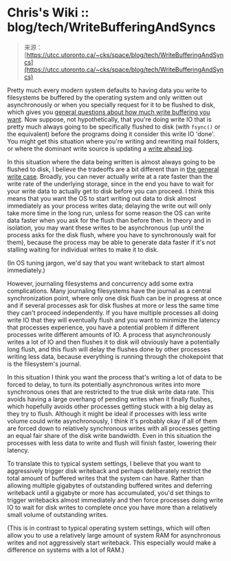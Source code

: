 <!--yml
category: 未分类
date: 2024-05-29 12:32:55
-->

# Chris's Wiki :: blog/tech/WriteBufferingAndSyncs

> 来源：[https://utcc.utoronto.ca/~cks/space/blog/tech/WriteBufferingAndSyncs](https://utcc.utoronto.ca/~cks/space/blog/tech/WriteBufferingAndSyncs)

Pretty much every modern system defaults to having data you write to filesystems be buffered by the operating system and only written out asynchronously or when you specially request for it to be flushed to disk, which gives you [general questions about how much write buffering you want](/~cks/space/blog/tech/WriteBufferingHowMuch). Now suppose, not hypothetically, that you're doing write IO that is pretty much always going to be specifically flushed to disk (with `fsync()` or the equivalent) before the programs doing it consider this write IO 'done'. You might get this situation where you're writing and rewriting mail folders, or where the dominant write source is updating a [write ahead log](https://en.wikipedia.org/wiki/Write-ahead_logging).

In this situation where the data being written is almost always going to be flushed to disk, I believe the tradeoffs are a bit different than in [the general write case](/~cks/space/blog/tech/WriteBufferingHowMuch). Broadly, you can never actually write at a rate faster than the write rate of the underlying storage, since in the end you have to wait for your write data to actually get to disk before you can proceed. I think this means that you want the OS to start writing out data to disk almost immediately as your process writes data; delaying the write out will only take more time in the long run, unless for some reason the OS can write data faster when you ask for the flush than before then. In theory and in isolation, you may want these writes to be asynchronous (up until the process asks for the disk flush, where you have to synchronously wait for them), because the process may be able to generate data faster if it's not stalling waiting for individual writes to make it to disk.

(In OS tuning jargon, we'd say that you want writeback to start almost immediately.)

However, journaling filesystems and concurrency add some extra complications. Many journaling filesystems have the journal as a central synchronization point, where only one disk flush can be in progress at once and if several processes ask for disk flushes at more or less the same time they can't proceed independently. If you have multiple processes all doing write IO that they will eventually flush and you want to minimize the latency that processes experience, you have a potential problem if different processes write different amounts of IO. A process that asynchronously writes a lot of IO and then flushes it to disk will obviously have a potentially long flush, and this flush will delay the flushes done by other processes writing less data, because everything is running through the chokepoint that is the filesystem's journal.

In this situation I think you want the process that's writing a lot of data to be forced to delay, to turn its potentially asynchronous writes into more synchronous ones that are restricted to the true disk write data rate. This avoids having a large overhang of pending writes when it finally flushes, which hopefully avoids other processes getting stuck with a big delay as they try to flush. Although it might be ideal if processes with less write volume could write asynchronously, I think it's probably okay if all of them are forced down to relatively synchronous writes with all processes getting an equal fair share of the disk write bandwidth. Even in this situation the processes with less data to write and flush will finish faster, lowering their latency.

To translate this to typical system settings, I believe that you want to aggressively trigger disk writeback and perhaps deliberately restrict the total amount of buffered writes that the system can have. Rather than allowing multiple gigabytes of outstanding buffered writes and deferring writeback until a gigabyte or more has accumulated, you'd set things to trigger writebacks almost immediately and then force processes doing write IO to wait for disk writes to complete once you have more than a relatively small volume of outstanding writes.

(This is in contrast to typical operating system settings, which will often allow you to use a relatively large amount of system RAM for asynchronous writes and not aggressively start writeback. This especially would make a difference on systems with a lot of RAM.)